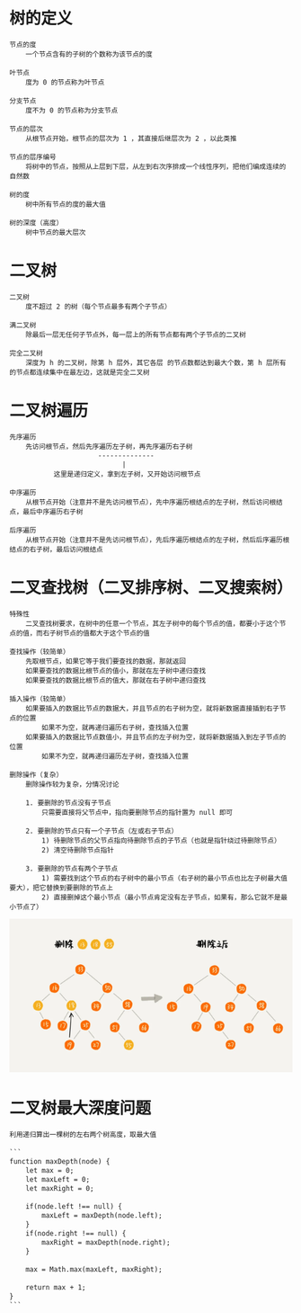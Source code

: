 # 树的定义

    节点的度
        一个节点含有的子树的个数称为该节点的度

    叶节点
        度为 0 的节点称为叶节点

    分支节点
        度不为 0 的节点称为分支节点

    节点的层次
        从根节点开始，根节点的层次为 1 ，其直接后继层次为 2 ，以此类推

    节点的层序编号
        将树中的节点，按照从上层到下层，从左到右次序排成一个线性序列，把他们编成连续的自然数

    树的度
        树中所有节点的度的最大值

    树的深度（高度）
        树中节点的最大层次

# 二叉树

    二叉树
        度不超过 2 的树（每个节点最多有两个子节点）

    满二叉树
        除最后一层无任何子节点外，每一层上的所有节点都有两个子节点的二叉树

    完全二叉树
        深度为 h 的二叉树，除第 h 层外，其它各层 的节点数都达到最大个数，第 h 层所有的节点都连续集中在最左边，这就是完全二叉树

# 二叉树遍历

    先序遍历
        先访问根节点，然后先序遍历左子树，再先序遍历右子树
                          --------------
                                |
               这里是递归定义，拿到左子树，又开始访问根节点

    中序遍历
        从根节点开始（注意并不是先访问根节点），先中序遍历根结点的左子树，然后访问根结点，最后中序遍历右子树

    后序遍历
        从根节点开始（注意并不是先访问根节点），先后序遍历根结点的左子树，然后后序遍历根结点的右子树，最后访问根结点

# 二叉查找树（二叉排序树、二叉搜索树）

    特殊性
        二叉查找树要求，在树中的任意一个节点，其左子树中的每个节点的值，都要小于这个节点的值，而右子树节点的值都大于这个节点的值

    查找操作（较简单）
        先取根节点，如果它等于我们要查找的数据，那就返回
        如果要查找的数据比根节点的值小，那就在左子树中递归查找
        如果要查找的数据比根节点的值大，那就在右子树中递归查找

    插入操作（较简单）
        如果要插入的数据比节点的数据大，并且节点的右子树为空，就将新数据直接插到右子节点的位置
            如果不为空，就再递归遍历右子树，查找插入位置
        如果要插入的数据比节点数值小，并且节点的左子树为空，就将新数据插入到左子节点的位置
            如果不为空，就再递归遍历左子树，查找插入位置

    删除操作（复杂）
        删除操作较为复杂，分情况讨论

        1. 要删除的节点没有子节点
            只需要直接将父节点中，指向要删除节点的指针置为 null 即可

        2. 要删除的节点只有一个子节点（左或右子节点）
            1) 待删除节点的父节点指向待删除节点的子节点（也就是指针绕过待删除节点）
            2) 清空待删除节点指针

        3. 要删除的节点有两个子节点
            1) 需要找到这个节点的右子树中的最小节点（右子树的最小节点也比左子树最大值要大），把它替换到要删除的节点上
            2) 直接删掉这个最小节点（最小节点肯定没有左子节点，如果有，那么它就不是最小节点了）

![](./tree.png)


# 二叉树最大深度问题

    利用递归算出一棵树的左右两个树高度，取最大值

    ```
    function maxDepth(node) {
        let max = 0;
        let maxLeft = 0;
        let maxRight = 0;

        if(node.left !== null) {
            maxLeft = maxDepth(node.left);
        }
        if(node.right !== null) {
            maxRight = maxDepth(node.right);
        }

        max = Math.max(maxLeft, maxRight);

        return max + 1;
    }
    ```
